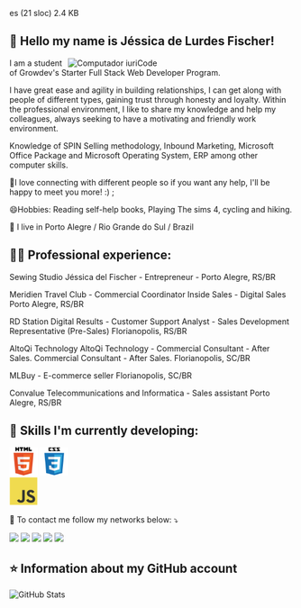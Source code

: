 es (21 sloc) 2.4 KB

## 💜 Hello my name is <strong>Jéssica de Lurdes Fischer!</strong>

<img src="https://raw.githubusercontent.com/MicaelliMedeiros/micaellimedeiros/master/image/computer-illustration.png" min-width="400px" max-width="400px" width="400px" align= "right" alt="Computador iuriCode">

<p align="esquerda">
I am a student of Growdev's Starter Full Stack Web Developer Program.

I have great ease and agility in building relationships, I can get along with people of different types, gaining trust through honesty and loyalty. Within the professional environment, I like to share my knowledge and help my colleagues, always seeking to have a motivating and friendly work environment.

</p>
<p>Knowledge of SPIN Selling methodology, Inbound Marketing, Microsoft Office Package and Microsoft Operating System, ERP among other computer skills.</p>

<p>💬I love connecting with different people so if you want any help, I'll be happy to meet you more! :) ;</p>
<p>😄Hobbies: Reading self-help books, Playing The sims 4, cycling and hiking.</p>
<p>🏡 I live in Porto Alegre / Rio Grande do Sul / Brazil</p>

## 👨‍💻 Professional experience:

<p>Sewing Studio Jéssica del Fischer - Entrepreneur -
Porto Alegre, RS/BR </p>

<p>Meridien Travel Club -
Commercial Coordinator
Inside Sales - Digital Sales
Porto Alegre, RS/BR</p>

<p>RD Station
Digital Results -
Customer Support Analyst -
Sales Development Representative (Pre-Sales)
Florianopolis, RS/BR</p>
<p>AltoQi Technology AltoQi Technology -
Commercial Consultant - After Sales. Commercial Consultant - After Sales.
Florianopolis, SC/BR</p>
<p>MLBuy -
E-commerce seller
Florianopolis, SC/BR</p>
<p>Convalue Telecommunications and Informatica -
Sales assistant
Porto Alegre, RS/BR</p>

## 🚀 Skills I'm currently developing:

<code><img height="50" src="https://raw.githubusercontent.com/github/explore/80688e429a7d4ef2fca1e82350fe8e3517d3494d/topics/html/html.png" alt="HTML5"/></code>
<code><img height="50" src="https://raw.githubusercontent.com/github/explore/80688e429a7d4ef2fca1e82350fe8e3517d3494d/topics/css/css.png" alt="CSS"/></code>
  <code> <img height="50" src="https://raw.githubusercontent.com/devicons/devicon/master/icons/javascript/javascript-original.svg"> </code>

<p align="esquerda">
  💌 To contact me follow my networks below: ⤵️
</p>

<p align="esquerda">
  <a href="mailto:jessicadelfischer@gmail.com" alt="Gmail">
  <img src="https://img.shields.io/badge/-Gmail-FF0000?style=flat-square&labelColor=FF0000&logo=gmail&logoColor=white&link=LINK-DO-SEU-EMAIL" /></a>

  <a href="https://www.linkedin.com/in/jessicadelurdesfischer/" alt="Linkedin">
  <img src="https://img.shields.io/badge/-Linkedin-0e76a8?style=flat-square&logo=Linkedin&logoColor=white&link=LINK-DO-SEU-LINKEDIN" /></a>

  <a href="(https://api.whatsapp.com/send?phone=5551991523667&text=Ol%C3%A1%20)" alt="WhatsApp">
  <img src="https://img.shields.io/badge/-WhatsApp-25d366?style=flat-square&labelColor=25d366&logo=whatsapp&logoColor=white&link=API-DO-SEU-WHATSAPP"/></a>

  <a href="https://www.facebook.com/profile.php?id=100001106389794" alt="Facebook">
  <img src="https://img.shields.io/badge/-Facebook-3b5998?style=flat-square&labelColor=3b5998&logo=facebook&logoColor=white&link=LINK-DO-SEU-FACEBOOK"/></a>

  <a href="https://www.instagram.com/fischerjessy/" alt="Instagram">
  <img src="https://img.shields.io/badge/-Instagram-DF0174?style=flat-square&labelColor=DF0174&logo=instagram&logoColor=white&link=LINK-DO-SEU-INSTAGRAM"/></a>
</p>

## ⭐ Information about my GitHub account

![GitHub Stats](https://github-readme-stats.vercel.app/api?username=Jessicadelfischer&show_icons=true)
